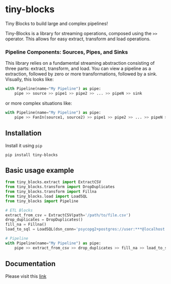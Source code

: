  tiny-blocks
=============

Tiny Blocks to build large and complex pipelines!

Tiny-Blocks is a library for streaming operations, composed using the `>>`
operator. This allows for easy extract, transform and load operations.

### Pipeline Components: Sources, Pipes, and Sinks
This library relies on a fundamental streaming abstraction consisting of three
parts: extract, transform, and load. You can view a pipeline as a extraction, followed
by zero or more transformations, followed by a sink. Visually, this looks like:

```python
with Pipeline(name="My Pipeline") as pipe:
    pipe >> source >> pipe1 >> pipe2 >> ... >> pipeN >> sink
```
or more complex situations like:
```python
with Pipeline(name="My Pipeline") as pipe:
    pipe >> FanIn(source1, source2) >> pipe1 >> pipe2 >> ... >> pipeN >> FanOut(sink1, sink2)
```

Installation
-------------

Install it using ``pip``

```shell
pip install tiny-blocks
```

Basic usage example
--------------------

```python
from tiny_blocks.extract import ExtractCSV
from tiny_blocks.transform import DropDuplicates
from tiny_blocks.transform import Fillna
from tiny_blocks.load import LoadSQL
from tiny_blocks import Pipeline

# ETL Blocks
extract_from_csv = ExtractCSV(path='/path/to/file.csv')
drop_duplicates = DropDuplicates()
fill_na = Fillna()
load_to_sql = LoadSQL(dsn_conn='psycopg2+postgres://user:***@localhost:5432/foobar')

# Pipeline
with Pipeline(name="My Pipeline") as pipe:
    pipe >> extract_from_csv >> drop_duplicates >> fill_na >> load_to_sql
```

Documentation
--------------

Please visit this [link](https://tiny-blocks.readthedocs.io/en/latest/)
